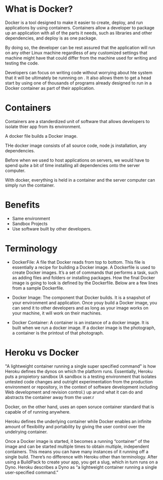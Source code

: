 # What is Docker?

Docker is a tool designed to make it easier to create, deploy, and run applications by using containers. Containers allow a developer to package up an application with all of the parts it needs, such as libraries and other dependencies, and deploy is as one package. 

By doing so, the developer can be rest assured that the application will run on any other Linux machine regardless of any customized settings that machine might have that could differ from the machine used for writing and testing the code.

Developers can focus on writing code without worrying about hte system that it will be ultimately be runnning on . It also allows them to get a head start by using one of thousands of programs already designed to run in a Docker container as part of their application.


# Containers

Containers are a standerdized unit of software that allows developers to isolate thier app from its environment.

A docker file builds a Docker image.

THe docker image consists of all source code, node js installation, any dependencies.

Before when we used to host applications on servers, we would have to spend quite a bit of time installing all dependencies onto the server computer.

With docker, everything is held in a container and the server computer can simply run the container.

# Benefits

- Same environment
- Sandbox Projects
- Use software built by other developers.

# Terminology

- DockerFile: A file that Docker reads from top to bottom. This file is essentially a recipe for building a Docker image. A Dockerfile is used to create Docker images. It’s a set of commands that performs a task, such as adding files and folders or installing packages. How the final Docker image is going to look is defined by the Dockerfile. Below are a few lines from a sample Dockerfile.


- Docker Image: The component that Docker builds. It is a snapshot of your environment and application. Once youy build a Docker image, you can send it to other developers and as long as your image works on your machine, it will work on their machines.
- Docker Container: A container is an instance of a docker image. It is built when we run a docker image. If a docker image is the photograph, a container is the printout of that photograph. 

# Heroku vs Docker

"A lightweight container running a single super specified command" is how Heroku defines the dynos on which the platform runs. Essentially, Heroku puts a propietory sandbox (A sandbox is a testing environment that isolates untested code changes and outright experimentation from the production environment or repository, in the context of software development including Web development and revision control.) up arund what it can do and abstracts the container away from the user.r

Docker, on the other hand, uses an open soruce container standard that is capable of of running anywhere.

Heroku defines the underlying container while Docker enables an infinite amount of flexibility and portability by giving the user control over the undelrying container.

Once a Docker image is started, it becomes a running “container” of the image and can be started multiple times to obtain multiple, independent containers. This means you can have many instances of it running off a single build.
There’s no difference with Heroku other than terminology. After using a BuildPack to create your app, you get a slug, which in turn runs on a Dyno. Heroku describes a Dyno as “a lightweight container running a single user-specified command.”





